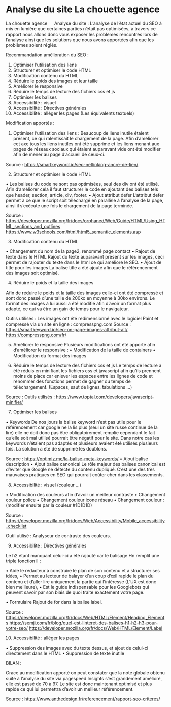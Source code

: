 # Analyse du site La chouette agence 

La chouette agence 
  
Analyse du site : 
L’analyse de l’état actuel du SEO à mis en lumière que certaines parties n’était pas optimisées, à travers ce rapport nous allons donc vous exposer les problèmes rencontrés lors de l’analyse ainsi que les solutions que nous avons apportées afin que les problèmes soient réglés. 

Recommandation amélioration du SEO : 

1.	Optimiser l’utilisation des liens 
2.	Structurer et optimiser le code HTML 
3.	Modification contenu du HTML 
4.	Réduire le poids des images et leur taille
5.	Améliorer le responsive 
6.	Réduire le temps de lecture des fichiers css et js 
7.	Optimiser les balises  
8.	Accessibilité : visuel
9.	Accessibilité : Directives générales
10.	Accessibilité : alléger les pages (Les équivalents textuels)
 

Modification apportés :

1.	Optimiser l’utilisation des liens : 
Beaucoup de liens inutile étaient présent, ce qui ralentissait le chargement de la page. Afin d’améliorer cet axe tous les liens inutiles ont été supprimé et les liens menant aux pages de réseaux sociaux qui étaient auparavant vide ont été modifier afin de mener au page d’accueil de ceux-ci. 

Source :
https://smartkeyword.io/seo-netlinking-ancre-de-lien/

2.	Structurer et optimiser le code HTML

•	Les balises du code ne sont pas optimisées, seul des div ont été utilisé. Afin d’améliorer cela il faut structurer le code en ajoutant des balises tels que header, section, article, div, footer. 
•	Ajout attribut defer 
L’attribut defer permet à ce que le script soit téléchargé en parallèle à l’analyse de la page, ainsi il s’exécute une fois le chargement de la page terminée.

Source : 
https://developer.mozilla.org/fr/docs/orphaned/Web/Guide/HTML/Using_HTML_sections_and_outlines
https://www.w3schools.com/html/html5_semantic_elements.asp

3.	Modification contenu du HTML 

•	Changement du nom de la page2, renommé page contact 
•	Rajout de texte dans le HTML 
Rajout du texte auparavant présent sur les images, ceci permet de rajouter du texte dans le html ce qui améliore le SEO. 
•	Ajout de title pour les images 
La balise title a été ajouté afin que le référencement des images soit optimisé.

4.	Réduire le poids et la taille des images 

Afin de réduire le poids et la taille des images celle-ci ont été compressé et sont donc passé d’une taille de 200ko en moyenne à 30ko environs. Le format des images à lui aussi a été modifié afin d’avoir un format plus adapté, ce qui va être un gain de temps pour le navigateur.

Outils utilisés : 
Les images ont été redimensionné avec le logiciel Paint et compressé via un site en ligne : compresspng.com
Source : 
https://smartkeyword.io/seo-on-page-images-attribut-alt/
https://compresspng.com/fr/

5.	Améliorer le responsive
Plusieurs modifications ont été apporté afin d’améliorer le responsive :
•	Modification de la taille de containers 
•	Modification du format des images

6.	Réduire le temps de lecture des fichiers css et js 
Le temps de lecture a été réduis en minifiant les fichiers css et javascript afin qu’ils prennent moins de place car enlever les espaces entre les lignes de code et renommer des fonctions permet de gagner du temps de téléchargement. (Espaces, saut de lignes, tabulations …)

Source : 
Outils utilisés : 
https://www.toptal.com/developers/javascript-minifier/

7.	Optimiser les balises 

•	Keywords 
De nos jours la balise keyword n’est pas utile pour le référencement car google ne la lis plus (seul un site russe continue de la lire) elle ne doit donc pas être obligatoirement remplie cependant le fait qu’elle soit mal utilisé pourrait être négatif pour le site. Dans notre cas les keywords n’étaient pas adaptés et plusieurs avaient été utilisés plusieurs fois. La solution a été de supprimé les doublons.

Source :
https://optimiz.me/la-balise-meta-keywords/
•	Ajout balise description 
•	Ajout balise canonical
Le rôle majeur des balises canonical est d’éviter que Google ne détecte du contenu dupliqué. C’est une des très mauvaises pratiques en SEO qui pourrait coûter cher dans les classements.

8.	Accessibilité : visuel (couleur …) 

•	Modification des couleurs afin d’avoir un meilleur contraste 
•	Changement couleur police 
•	Changement couleur icone réseau 
•	Changement couleur : (modifier ensuite par la couleur #1D1D1D)

Source : 
https://developer.mozilla.org/fr/docs/Web/Accessibility/Mobile_accessibility_checklist

Outil utilisé : 
Analyseur de contraste des couleurs. 

9.	Accessibilité : Directives générales

Le h2 étant manquant celui-ci a été rajouté car le balisage Hn remplit une triple fonction il :

•	Aide le rédacteur à construire le plan de son contenu et à structurer ses idées,
•	Permet au lecteur de balayer d’un coup d’œil rapide le plan du contenu et d’aller lire uniquement la partie qui l’intéresse (L’UX est donc bien meilleure),
•	Est le guide indispensable pour les Googlebots qui peuvent savoir par son biais de quoi traite exactement votre page.

•	Formulaire 
Rajout de for dans la balise label.

Source : https://developer.mozilla.org/fr/docs/Web/HTML/Element/Heading_Elements
https://semji.com/fr/blog/quel-est-linteret-des-balises-h1-h2-h3-pour-votre-seo/
https://developer.mozilla.org/fr/docs/Web/HTML/Element/Label

10.	Accessibilité : alléger les pages

•	Suppression des images avec du texte dessus, et ajout de celui-ci directement dans le HTML 
•	Suppression de texte inutile 

BILAN : 

Grace au modification apporté on peut constater que la note globale obtenu suite à l’analyse du site via pagespeed Insights s’est grandement amélioré, elle est passé de 70 à 97. Le site est donc maintenant optimisé et plus rapide ce qui lui permettra d’avoir un meilleur référencement. 

Source : 
https://www.anthedesign.fr/referencement/rapport-seo-criteres/
